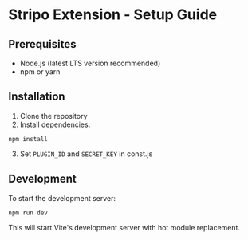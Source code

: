 # Stripo Extension - Setup Guide

## Prerequisites
- Node.js (latest LTS version recommended)
- npm or yarn

## Installation

1. Clone the repository
2. Install dependencies:
```
npm install
```
3. Set `PLUGIN_ID` and `SECRET_KEY` in const.js

## Development

To start the development server:
```
npm run dev
```
This will start Vite's development server with hot module replacement.
